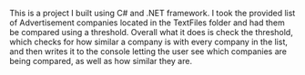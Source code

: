 This is a project I built using C# and .NET framework. I took the provided list of Advertisement companies located in the TextFiles folder and had them be compared using a threshold. Overall what it does is check the threshold, 
which checks for how similar a company is with every company in the list, and then writes it to the console letting the user see which companies are being compared, as well as how similar they are. 
